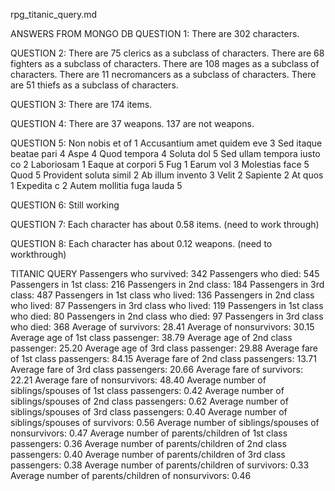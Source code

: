rpg_titanic_query.md

ANSWERS FROM MONGO DB
QUESTION 1: There are 302 characters.

QUESTION 2:
There are 75 clerics as a subclass of characters.
There are 68 fighters as a subclass of characters.
There are 108 mages as a subclass of characters.
There are 11 necromancers as a subclass of characters.
There are 51 thiefs as a subclass of characters.


QUESTION 3: There are 174 items.

QUESTION 4:
There are 37 weapons.
137 are not weapons.

QUESTION 5:
Non nobis et of 1
Accusantium amet quidem eve 3
Sed itaque beatae pari 4
Aspe 4
Quod tempora 4
Soluta dol 5
Sed ullam tempora iusto co 2
Laboriosam 1
Eaque at corpori 5
Fug 1
Earum vol 3
Molestias face 5
Quod 5
Provident soluta simil 2
Ab illum invento 3
Velit 2
Sapiente 2
At quos 1
Expedita c 2
Autem mollitia fuga lauda 5

QUESTION 6: Still working 

QUESTION 7: Each character has about 0.58 items. (need to work through)

QUESTION 8: Each character has about 0.12 weapons. (need to workthrough)


TITANIC QUERY
Passengers who survived: 342
Passengers who died: 545
Passengers in 1st class: 216
Passengers in 2nd class: 184
Passengers in 3rd class: 487
Passengers in 1st class who lived: 136
Passengers in 2nd class who lived: 87
Passengers in 3rd class who lived: 119
Passengers in 1st class who died: 80
Passengers in 2nd class who died: 97
Passengers in 3rd class who died: 368
Average of survivors: 28.41
Average of nonsurvivors: 30.15
Average age of 1st class passenger: 38.79
Average age of 2nd class passenger: 25.20
Average age of 3rd class passenger: 29.88
Average fare of 1st class passengers: 84.15
Average fare of 2nd class passengers: 13.71
Average fare of 3rd class passengers: 20.66
Average fare of survivors: 22.21
Average fare of nonsurvivors: 48.40
Average number of siblings/spouses of 1st class passengers: 0.42
Average number of siblings/spouses of 2nd class passengers: 0.62
Average number of siblings/spouses of 3rd class passengers: 0.40
Average number of siblings/spouses of survivors: 0.56
Average number of siblings/spouses of nonsurvivors: 0.47
Average number of parents/children of 1st class passengers: 0.36
Average number of parents/children of 2nd class passengers: 0.40
Average number of parents/children of 3rd class passengers: 0.38
Average number of parents/children of survivors: 0.33
Average number of parents/children of nonsurvivors: 0.46